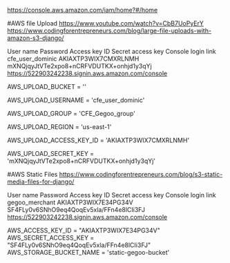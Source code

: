 https://console.aws.amazon.com/iam/home?#/home


#AWS file Upload
https://www.youtube.com/watch?v=CbB7UoPyErY
https://www.codingforentrepreneurs.com/blog/large-file-uploads-with-amazon-s3-django/



User name	Password	Access key ID	Secret access key	Console login link
cfe_user_dominic		AKIAXTP3WIX7CMXRLNMH	mXNQjqyJtVTe2xpo8+nCRFVDUTKX+onhjd1y3qYj	https://522903242238.signin.aws.amazon.com/console


AWS_UPLOAD_BUCKET = ''

AWS_UPLOAD_USERNAME = 'cfe_user_dominic'

AWS_UPLOAD_GROUP = 'CFE_Gegoo_group'

AWS_UPLOAD_REGION = 'us-east-1'

AWS_UPLOAD_ACCESS_KEY_ID = 'AKIAXTP3WIX7CMXRLNMH'

AWS_UPLOAD_SECRET_KEY = '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'


#AWS Static Files
https://www.codingforentrepreneurs.com/blog/s3-static-media-files-for-django/

User name	Password	Access key ID	Secret access key	Console login link
gegoo_merchant		AKIAXTP3WIX7E34PG34V	SF4FLy0v6SNhO9eq4QoqEv5xla/FFn4e8lCIi3FJ	https://522903242238.signin.aws.amazon.com/console

AWS_ACCESS_KEY_ID = "AKIAXTP3WIX7E34PG34V"
AWS_SECRET_ACCESS_KEY = "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"
AWS_STORAGE_BUCKET_NAME = 'static-gegoo-bucket'
